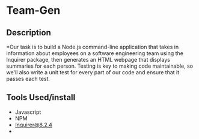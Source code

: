 # Team-Gen
## Description

*Our task is to build a Node.js command-line application that takes in information about employees on a software engineering team using the Inquirer package, then generates an HTML webpage that displays summaries for each person. Testing is key to making code maintainable, so we'll also write a unit test for every part of our code and ensure that it passes each test.


## Tools Used/install
* Javascript
* NPM
* Inquirer@8.2.4
* 